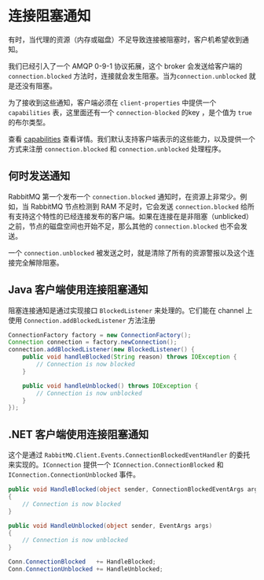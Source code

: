 # 连接阻塞通知

有时，当代理的资源（内存或磁盘）不足导致连接被阻塞时，客户机希望收到通知。

我们已经引入了一个 AMQP 0-9-1 协议拓展，这个 broker 会发送给客户端的 `connection.blocked` 方法时，连接就会发生阻塞。当为`connection.unblocked` 就是还没有阻塞。

为了接收到这些通知，客户端必须在 `client-properties` 中提供一个 `capabilities` 表，这里面还有一个 `connection-blocked` 的key ，是个值为 `true` 的布尔类型。

查看 [capabilities](https://www.rabbitmq.com/connection-blocked.html#capabilities) 查看详情。我们默认支持客户端表示的这些能力，以及提供一个方式来注册 `connection.blocked` 和 `connection.unblocked` 处理程序。

## 何时发送通知

RabbitMQ 第一个发布一个 `connection.blocked` 通知时，在资源上非常少。例如，当 RabbitMQ 节点检测到 RAM 不足时，它会发送 `connection.blocked` 给所有支持这个特性的已经连接发布的客户端。如果在连接在是非阻塞（unblicked）之前，节点的磁盘空间也开始不足，那么其他的 `connection.blocked` 也不会发送。

一个 `connection.unblocked` 被发送之时，就是清除了所有的资源警报以及这个连接完全解除阻塞。

## Java 客户端使用连接阻塞通知

阻塞连接通知是通过实现接口 `BlockedListener` 来处理的。它们能在 channel 上 使用 `Connection.addBlockedListener` 方法注册

```java
ConnectionFactory factory = new ConnectionFactory();
Connection connection = factory.newConnection();
connection.addBlockedListener(new BlockedListener() {
    public void handleBlocked(String reason) throws IOException {
        // Connection is now blocked
    }

    public void handleUnblocked() throws IOException {
        // Connection is now unblocked
    }
});
```

## .NET 客户端使用连接阻塞通知

这个是通过 `RabbitMQ.Client.Events.ConnectionBlockedEventHandler` 的委托来实现的。`IConnection` 提供一个 `IConnection.ConnectionBlocked` 和 `IConnection.ConnectionUnblocked` 事件。

```csharp
public void HandleBlocked(object sender, ConnectionBlockedEventArgs args)
{
    // Connection is now blocked
}

public void HandleUnblocked(object sender, EventArgs args)
{
    // Connection is now unblocked
}

Conn.ConnectionBlocked   += HandleBlocked;
Conn.ConnectionUnblocked += HandleUnblocked;
```